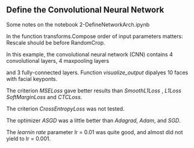 ## Define the Convolutional Neural Network
  
Some notes on the notebook 2-DefineNetworkArch.ipynb

In the function transforms.Compose order of input parameters matters: Rescale should be before RandomCrop.

In this example, the convolutional neural network (CNN) contains 4 convolutional layers, 4 maxpooling layers

and 3 fully-connected layers. Function _visualize_output_ dipalyes 10 faces with facial keyponts.

The criterion _MSELoss_ gave better results than _SmoothL1Loss_ , _L1Loss_ _SoftMarginLoss_  and _CTCLoss_.

The criterion _CrossEntropyLoss_ was not tested. 

The optimizer _ASGD_ was a little better than _Adagrad_, _Adam_, and _SGD_.

The _learnin rate_ parameter lr = 0.01 was quite good, and almost did not yield to lr = 0.001.


